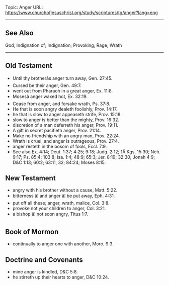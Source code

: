 Topic: Anger
URL: https://www.churchofjesuschrist.org/study/scriptures/tg/anger?lang=eng

---

## See Also

God, Indignation of; Indignation; Provoking; Rage; Wrath

---

## Old Testament

- Until thy brotherâs anger turn away, Gen. 27:45.
- Cursed be their anger, Gen. 49:7.
- went out from Pharaoh in a great anger, Ex. 11:8.
- Mosesâ anger waxed hot, Ex. 32:19.
- Cease from anger, and forsake wrath, Ps. 37:8.
- He that is soon angry dealeth foolishly, Prov. 14:17.
- he that is slow to anger appeaseth strife, Prov. 15:18.
- slow to anger is better than the mighty, Prov. 16:32.
- discretion of a man deferreth his anger, Prov. 19:11.
- A gift in secret pacifieth anger, Prov. 21:14.
- Make no friendship with an angry man, Prov. 22:24.
- Wrath is cruel, and anger is outrageous, Prov. 27:4.
- anger resteth in the bosom of fools, Eccl. 7:9.
- See also Ex. 4:14; Deut. 1:37; 4:25; 9:18; Judg. 2:12; 1Â Kgs. 15:30; Neh. 9:17; Ps. 85:4; 103:8; Isa. 1:4; 48:9; 65:3; Jer. 8:19; 32:30; Jonah 4:9; D&C 1:13; 60:2; 63:11, 32; 84:24; Moses 8:15.

## New Testament

- angry with his brother without a cause, Matt. 5:22.
- bitterness â¦ and anger â¦ be put away, Eph. 4:31.
- put off all these; anger, wrath, malice, Col. 3:8.
- provoke not your children to anger, Col. 3:21.
- a bishop â¦ not soon angry, Titus 1:7.

## Book of Mormon

- continually to anger one with another, Moro. 9:3.

## Doctrine and Covenants

- mine anger is kindled, D&C 5:8.
- he stirreth up their hearts to anger, D&C 10:24.

